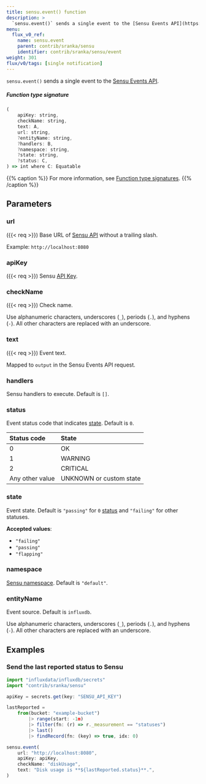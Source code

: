 ```yaml
---
title: sensu.event() function
description: >
  `sensu.event()` sends a single event to the [Sensu Events API](https://docs.sensu.io/sensu-go/latest/api/events/#create-a-new-event).
menu:
  flux_v0_ref:
    name: sensu.event
    parent: contrib/sranka/sensu
    identifier: contrib/sranka/sensu/event
weight: 301
flux/v0/tags: [single notification]
---
```


<!------------------------------------------------------------------------------

IMPORTANT: This page was generated from comments in the Flux source code. Any
edits made directly to this page will be overwritten the next time the
documentation is generated. 

To make updates to this documentation, update the function comments above the
function definition in the Flux source code:

https://github.com/influxdata/flux/blob/master/stdlib/contrib/sranka/sensu/sensu.flux#L109-L145

Contributing to Flux: https://github.com/influxdata/flux#contributing
Fluxdoc syntax: https://github.com/influxdata/flux/blob/master/docs/fluxdoc.md

------------------------------------------------------------------------------->

`sensu.event()` sends a single event to the [Sensu Events API](https://docs.sensu.io/sensu-go/latest/api/events/#create-a-new-event).



##### Function type signature

```js
(
    apiKey: string,
    checkName: string,
    text: A,
    url: string,
    ?entityName: string,
    ?handlers: B,
    ?namespace: string,
    ?state: string,
    ?status: C,
) => int where C: Equatable
```

{{% caption %}}
For more information, see [Function type signatures](/flux/v0/function-type-signatures/).
{{% /caption %}}

## Parameters

### url
({{< req >}})
Base URL of [Sensu API](https://docs.sensu.io/sensu-go/latest/migrate/#architecture)
without a trailing slash.

Example: `http://localhost:8080`

### apiKey
({{< req >}})
Sensu [API Key](https://docs.sensu.io/sensu-go/latest/operations/control-access/).



### checkName
({{< req >}})
Check name.

Use alphanumeric characters, underscores (`_`), periods (`.`), and hyphens (`-`).
All other characters are replaced with an underscore.

### text
({{< req >}})
Event text.

Mapped to `output` in the Sensu Events API request.

### handlers

Sensu handlers to execute. Default is `[]`.



### status

Event status code that indicates [state](/flux/v0/stdlib/contrib/sranka/sensu/event/#state).
Default is `0`.

| Status code     | State                   |
| :-------------- | :---------------------- |
| 0               | OK                      |
| 1               | WARNING                 |
| 2               | CRITICAL                |
| Any other value | UNKNOWN or custom state |

### state

Event state.
Default is `"passing"` for `0` [status](/flux/v0/stdlib/contrib/sranka/sensu/event/#status) and `"failing"` for other statuses.

**Accepted values**:
- `"failing"`
- `"passing"`
- `"flapping"`

### namespace

[Sensu namespace](https://docs.sensu.io/sensu-go/latest/reference/rbac/).
Default is `"default"`.



### entityName

Event source.
Default is `influxdb`.

Use alphanumeric characters, underscores (`_`), periods (`.`), and hyphens (`-`).
All other characters are replaced with an underscore.


## Examples

### Send the last reported status to Sensu

```js
import "influxdata/influxdb/secrets"
import "contrib/sranka/sensu"

apiKey = secrets.get(key: "SENSU_API_KEY")

lastReported =
    from(bucket: "example-bucket")
        |> range(start: -1m)
        |> filter(fn: (r) => r._measurement == "statuses")
        |> last()
        |> findRecord(fn: (key) => true, idx: 0)

sensu.event(
    url: "http://localhost:8080",
    apiKey: apiKey,
    checkName: "diskUsage",
    text: "Disk usage is **${lastReported.status}**.",
)

```


